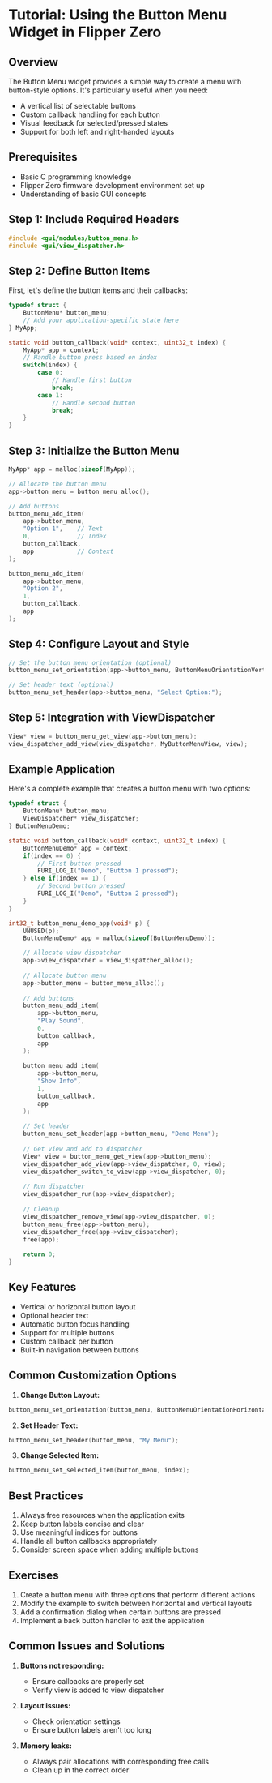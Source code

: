 # Tutorial: Using the Button Menu Widget in Flipper Zero

## Overview

The Button Menu widget provides a simple way to create a menu with button-style options. It's particularly useful when you need:

- A vertical list of selectable buttons
- Custom callback handling for each button
- Visual feedback for selected/pressed states
- Support for both left and right-handed layouts

## Prerequisites

- Basic C programming knowledge
- Flipper Zero firmware development environment set up
- Understanding of basic GUI concepts

## Step 1: Include Required Headers

```c
#include <gui/modules/button_menu.h>
#include <gui/view_dispatcher.h>
```

## Step 2: Define Button Items

First, let's define the button items and their callbacks:

```c
typedef struct {
    ButtonMenu* button_menu;
    // Add your application-specific state here
} MyApp;

static void button_callback(void* context, uint32_t index) {
    MyApp* app = context;
    // Handle button press based on index
    switch(index) {
        case 0:
            // Handle first button
            break;
        case 1:
            // Handle second button
            break;
    }
}
```

## Step 3: Initialize the Button Menu

```c
MyApp* app = malloc(sizeof(MyApp));

// Allocate the button menu
app->button_menu = button_menu_alloc();

// Add buttons
button_menu_add_item(
    app->button_menu,
    "Option 1",    // Text
    0,             // Index
    button_callback,
    app            // Context
);

button_menu_add_item(
    app->button_menu,
    "Option 2",
    1,
    button_callback,
    app
);
```

## Step 4: Configure Layout and Style

```c
// Set the button menu orientation (optional)
button_menu_set_orientation(app->button_menu, ButtonMenuOrientationVertical);

// Set header text (optional)
button_menu_set_header(app->button_menu, "Select Option:");
```

## Step 5: Integration with ViewDispatcher

```c
View* view = button_menu_get_view(app->button_menu);
view_dispatcher_add_view(view_dispatcher, MyButtonMenuView, view);
```

## Example Application

Here's a complete example that creates a button menu with two options:

```c
typedef struct {
    ButtonMenu* button_menu;
    ViewDispatcher* view_dispatcher;
} ButtonMenuDemo;

static void button_callback(void* context, uint32_t index) {
    ButtonMenuDemo* app = context;
    if(index == 0) {
        // First button pressed
        FURI_LOG_I("Demo", "Button 1 pressed");
    } else if(index == 1) {
        // Second button pressed
        FURI_LOG_I("Demo", "Button 2 pressed");
    }
}

int32_t button_menu_demo_app(void* p) {
    UNUSED(p);
    ButtonMenuDemo* app = malloc(sizeof(ButtonMenuDemo));

    // Allocate view dispatcher
    app->view_dispatcher = view_dispatcher_alloc();
    
    // Allocate button menu
    app->button_menu = button_menu_alloc();
    
    // Add buttons
    button_menu_add_item(
        app->button_menu,
        "Play Sound",
        0,
        button_callback,
        app
    );
    
    button_menu_add_item(
        app->button_menu,
        "Show Info",
        1,
        button_callback,
        app
    );
    
    // Set header
    button_menu_set_header(app->button_menu, "Demo Menu");
    
    // Get view and add to dispatcher
    View* view = button_menu_get_view(app->button_menu);
    view_dispatcher_add_view(app->view_dispatcher, 0, view);
    view_dispatcher_switch_to_view(app->view_dispatcher, 0);
    
    // Run dispatcher
    view_dispatcher_run(app->view_dispatcher);
    
    // Cleanup
    view_dispatcher_remove_view(app->view_dispatcher, 0);
    button_menu_free(app->button_menu);
    view_dispatcher_free(app->view_dispatcher);
    free(app);
    
    return 0;
}
```

## Key Features

- Vertical or horizontal button layout
- Optional header text
- Automatic button focus handling
- Support for multiple buttons
- Custom callback per button
- Built-in navigation between buttons

## Common Customization Options

1. **Change Button Layout:**
```c
button_menu_set_orientation(button_menu, ButtonMenuOrientationHorizontal);
```

2. **Set Header Text:**
```c
button_menu_set_header(button_menu, "My Menu");
```

3. **Change Selected Item:**
```c
button_menu_set_selected_item(button_menu, index);
```

## Best Practices

1. Always free resources when the application exits
2. Keep button labels concise and clear
3. Use meaningful indices for buttons
4. Handle all button callbacks appropriately
5. Consider screen space when adding multiple buttons

## Exercises

1. Create a button menu with three options that perform different actions
2. Modify the example to switch between horizontal and vertical layouts
3. Add a confirmation dialog when certain buttons are pressed
4. Implement a back button handler to exit the application

## Common Issues and Solutions

1. **Buttons not responding:**
   - Ensure callbacks are properly set
   - Verify view is added to view dispatcher

2. **Layout issues:**
   - Check orientation settings
   - Ensure button labels aren't too long

3. **Memory leaks:**
   - Always pair allocations with corresponding free calls
   - Clean up in the correct order
